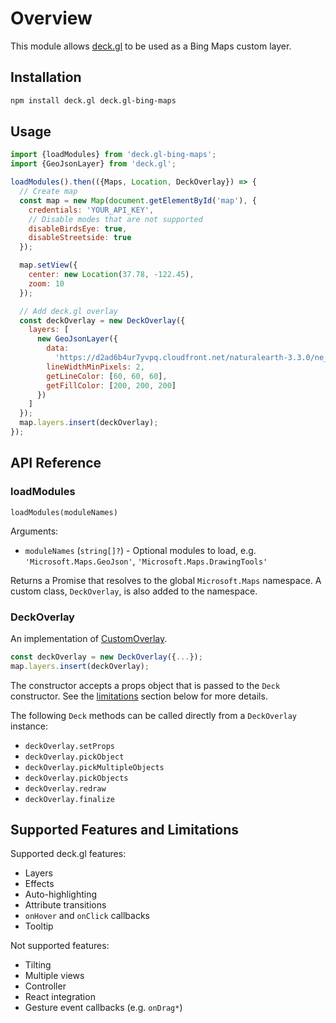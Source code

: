# Overview

This module allows [deck.gl](https://deck.gl) to be used as a Bing Maps custom layer.

## Installation

```bash
npm install deck.gl deck.gl-bing-maps
```

## Usage

```js
import {loadModules} from 'deck.gl-bing-maps';
import {GeoJsonLayer} from 'deck.gl';

loadModules().then(({Maps, Location, DeckOverlay}) => {
  // Create map
  const map = new Map(document.getElementById('map'), {
    credentials: 'YOUR_API_KEY',
    // Disable modes that are not supported
    disableBirdsEye: true,
    disableStreetside: true
  });

  map.setView({
    center: new Location(37.78, -122.45),
    zoom: 10
  });

  // Add deck.gl overlay
  const deckOverlay = new DeckOverlay({
    layers: [
      new GeoJsonLayer({
        data:
          'https://d2ad6b4ur7yvpq.cloudfront.net/naturalearth-3.3.0/ne_50m_admin_0_scale_rank.geojson',
        lineWidthMinPixels: 2,
        getLineColor: [60, 60, 60],
        getFillColor: [200, 200, 200]
      })
    ]
  });
  map.layers.insert(deckOverlay);
});
```

## API Reference

### loadModules

`loadModules(moduleNames)`

Arguments:

- `moduleNames` (`string[]?`) - Optional modules to load, e.g. `'Microsoft.Maps.GeoJson'`, `'Microsoft.Maps.DrawingTools'`

Returns a Promise that resolves to the global `Microsoft.Maps` namespace. A custom class, `DeckOverlay`, is also added to the namespace.

### DeckOverlay

An implementation of [CustomOverlay](https://docs.microsoft.com/en-us/bingmaps/v8-web-control/map-control-api/customoverlay-class).

```js
const deckOverlay = new DeckOverlay({...});
map.layers.insert(deckOverlay);
```

The constructor accepts a props object that is passed to the `Deck` constructor. See the [limitations](#supported-features-and-limitations) section below for more details.

The following `Deck` methods can be called directly from a `DeckOverlay` instance:

- `deckOverlay.setProps`
- `deckOverlay.pickObject`
- `deckOverlay.pickMultipleObjects`
- `deckOverlay.pickObjects`
- `deckOverlay.redraw`
- `deckOverlay.finalize`

## Supported Features and Limitations

Supported deck.gl features:

- Layers
- Effects
- Auto-highlighting
- Attribute transitions
- `onHover` and `onClick` callbacks
- Tooltip

Not supported features:

- Tilting
- Multiple views
- Controller
- React integration
- Gesture event callbacks (e.g. `onDrag*`)
